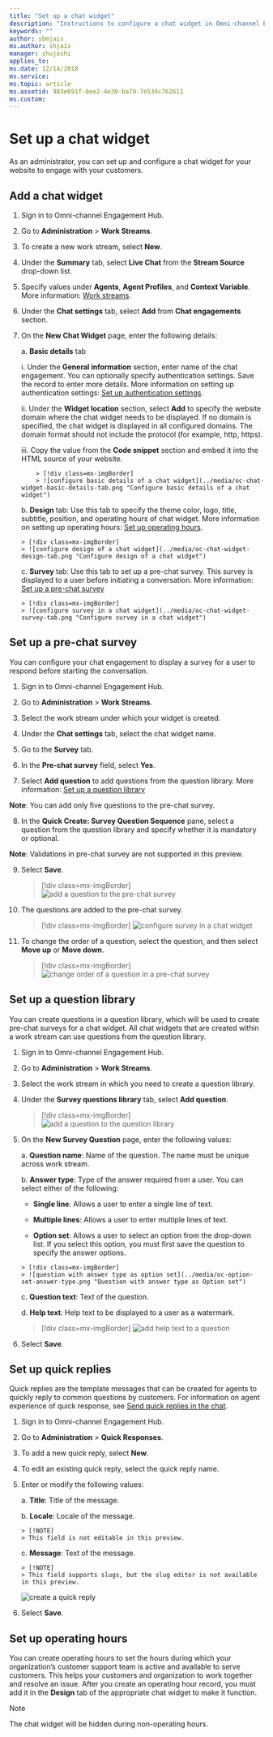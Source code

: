 ```yaml
---
title: "Set up a chat widget"
description: "Instructions to configure a chat widget in Omni-channel Engagement Hub."
keywords: ""
author: sbmjais
ms.author: shjais
manager: shujoshi
applies_to: 
ms.date: 12/14/2018
ms.service: 
ms.topic: article
ms.assetid: 983e691f-0ee2-4e30-ba70-7e534c762611
ms.custom: 
---
```

# Set up a chat widget

As an administrator, you can set up and configure a chat widget for your website to engage with your customers.

## Add a chat widget

1.  Sign in to Omni-channel Engagement Hub.

2.  Go to **Administration** &gt; **Work Streams**.

3.  To create a new work stream, select **New**.

4.  Under the **Summary** tab, select **Live Chat** from the **Stream Source** drop-down list.

5.  Specify values under **Agents**, **Agent Profiles**, and **Context Variable**. More information: [Work streams](work-streams.md).  

6.  Under the **Chat settings** tab, select **Add** from **Chat engagements** section.

7.  On the **New Chat Widget** page, enter the following details:

    a. **Basic details** tab

       i.  Under the **General information** section, enter name of the chat engagement. You can optionally specify authentication settings. Save the record to enter more details. More information on setting up authentication settings: [Set up authentication settings](#set-up-authentication-settings).

       ii.  Under the **Widget location** section, select **Add** to specify the website domain where the chat widget needs to be displayed. If no domain is specified,  the chat widget is displayed in all configured domains. The domain format should not include the protocol (for example, http, https).

       iii.  Copy the value from the **Code snippet** section and embed it into the HTML source of your website.

            > [!div class=mx-imgBorder]
            > ![configure basic details of a chat widget](../media/oc-chat-widget-basic-details-tab.png "Configure basic details of a chat widget")

    b. **Design** tab: Use this tab to specify the theme color, logo, title, subtitle, position, and operating hours of chat widget. More information on setting up operating hours: [Set up operating hours](#set-up-operating-hours).

        > [!div class=mx-imgBorder]
        > ![configure design of a chat widget](../media/oc-chat-widget-design-tab.png "Configure design of a chat widget")  
    c. **Survey** tab: Use this tab to set up a pre-chat survey. This survey is displayed to a user before initiating a conversation. More information: [Set up a pre-chat survey](#set-up-a-pre-chat-survey)

        > [!div class=mx-imgBorder]
        > ![configure survey in a chat widget](../media/oc-chat-widget-survey-tab.png "Configure survey in a chat widget")  
## Set up a pre-chat survey

You can configure your chat engagement to display a survey for a user to respond before starting the conversation.

1.  Sign in to Omni-channel Engagement Hub.

2.  Go to **Administration** &gt; **Work Streams**.

3.  Select the work stream under which your widget is created.

4.  Under the **Chat settings** tab, select the chat widget name.

5.  Go to the **Survey** tab.

6.  In the **Pre-chat survey** field, select **Yes**.

7.  Select **Add question** to add questions from the question library. More information: [Set up a question library](#set-up-a-question-library)  

 **Note**: You can add only five questions to the pre-chat survey.

8.  In the **Quick Create: Survey Question Sequence** pane, select a question from the question library and specify whether it is mandatory or optional.

 **Note**: Validations in pre-chat survey are not supported in this preview.

9.  Select **Save**.

    > [!div class=mx-imgBorder]
    > ![add a question to the pre-chat survey](../media/oc-add-chat-question.png "Add a question to the pre-chat survey")  

10. The questions are added to the pre-chat survey.

    > [!div class=mx-imgBorder]
    > ![configure survey in a chat widget](../media/oc-chat-widget-survey-tab.png "Configure survey in a chat widget")  

11. To change the order of a question, select the question, and then select **Move up** or **Move down**.

    > [!div class=mx-imgBorder]
    > ![change order of a question in a pre-chat survey](../media/oc-change-question-order.png "Change order of a question in a pre-chat survey")  

## Set up a question library

You can create questions in a question library, which will be used to create pre-chat surveys for a chat widget. All chat widgets that are created within a work stream can use questions from the question library.

1.  Sign in to Omni-channel Engagement Hub.

2.  Go to **Administration** &gt; **Work Streams**.

3.  Select the work stream in which you need to create a question library.

4.  Under the **Survey questions library** tab, select **Add question**.

    > [!div class=mx-imgBorder]
    > ![add a question to the question library](../media/oc-add-question.png "Add a question to the question library")  

5.  On the **New Survey Question** page, enter the following values:

    a. **Question name**: Name of the question. The name must be unique across work stream.

    b. **Answer type**: Type of the answer required from a user. You can select either of the following:

       - **Single line**: Allows a user to enter a single line of text.

       - **Multiple lines**: Allows a user to enter multiple lines of text.

       - **Option set**: Allows a user to select an option from the drop-down list. If you select this option, you must first save the question to specify the answer options.

        > [!div class=mx-imgBorder]
        > ![question with answer type as option set](../media/oc-option-set-answer-type.png "Question with answer type as Option set")  

    c. **Question text**: Text of the question.

    d. **Help text**: Help text to be displayed to a user as a watermark.

       > [!div class=mx-imgBorder]
       > ![add help text to a question](../media/oc-question-help-text.png "Add help text to a question")  

6.  Select **Save**.

## Set up quick replies

Quick replies are the template messages that can be created for agents to quickly reply to common questions by customers. For information on agent experience of quick response, see [Send quick replies in the chat](../agent/customer360-overview-existing-challenges.md#send-quick-replies-in-the-chat).  

1.  Sign in to Omni-channel Engagement Hub.

2.  Go to **Administration** &gt; **Quick Responses**.

3.  To add a new quick reply, select **New**.

4.  To edit an existing quick reply, select the quick reply name.

5.  Enter or modify the following values:

    a. **Title**: Title of the message.

    b. **Locale**: Locale of the message.

        > [!NOTE]
        > This field is not editable in this preview.

    c. **Message**: Text of the message.

        > [!NOTE]
        > This field supports slugs, but the slug editor is not available in this preview.

    ![create a quick reply](../media/oc-create-a-quick-reply.png "Create a quick reply")

6.  Select **Save**.

## Set up operating hours

You can create operating hours to set the hours during which your organization’s customer support team is active and available to serve customers. This helps your customers and organization to work together and resolve an issue. After you create an operating hour record, you must add it in the **Design** tab of the appropriate chat widget to make it function.

> [!NOTE]
> The chat widget will be hidden during non-operating hours.


